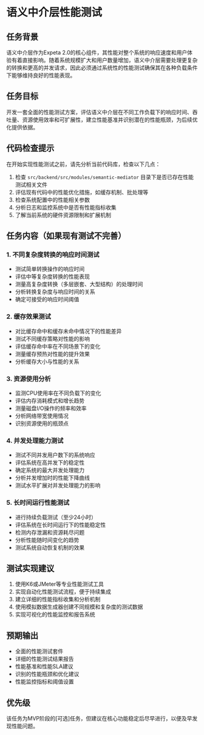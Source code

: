 # 语义中介层性能测试

## 任务背景
语义中介层作为Expeta 2.0的核心组件，其性能对整个系统的响应速度和用户体验有着直接影响。随着系统规模扩大和用户数量增加，语义中介层需要处理更复杂的转换和更高的并发请求，因此必须通过系统性的性能测试确保其在各种负载条件下能够维持良好的性能表现。

## 任务目标
开发一套全面的性能测试方案，评估语义中介层在不同工作负载下的响应时间、吞吐量、资源使用效率和可扩展性，建立性能基准并识别潜在的性能瓶颈，为后续优化提供依据。

## 代码检查提示
在开始实现性能测试之前，请先分析当前代码库，检查以下几点：

1. 检查 `src/backend/src/modules/semantic-mediator` 目录下是否已存在性能测试相关文件
2. 评估现有代码中的性能优化措施，如缓存机制、批处理等
3. 检查系统配置中的性能相关参数
4. 分析日志和监控系统中是否有性能指标收集
5. 了解当前系统的硬件资源限制和扩展机制

## 任务内容（如果现有测试不完善）

### 1. 不同复杂度转换的响应时间测试
- 测试简单转换操作的响应时间
- 评估中等复杂度转换的性能表现
- 测量高复杂度转换（多层嵌套、大型结构）的处理时间
- 分析转换复杂度与响应时间的关系
- 确定可接受的响应时间阈值

### 2. 缓存效果测试
- 对比缓存命中和缓存未命中情况下的性能差异
- 测试不同缓存策略对性能的影响
- 评估缓存命中率在不同场景下的变化
- 测量缓存预热对性能的提升效果
- 分析缓存大小与性能的关系

### 3. 资源使用分析
- 监测CPU使用率在不同负载下的变化
- 评估内存消耗模式和增长趋势
- 测量磁盘I/O操作的频率和效率
- 分析网络带宽使用情况
- 识别资源使用的瓶颈点

### 4. 并发处理能力测试
- 测试不同并发用户数下的系统响应
- 评估系统在高并发下的稳定性
- 确定系统的最大并发处理能力
- 分析并发增加时的性能下降曲线
- 测试水平扩展对并发处理能力的影响

### 5. 长时间运行性能测试
- 进行持续负载测试（至少24小时）
- 评估系统在长时间运行下的性能稳定性
- 检测内存泄漏和资源耗尽问题
- 分析性能随时间变化的趋势
- 测试系统自动恢复机制的效果

## 测试实现建议
1. 使用K6或JMeter等专业性能测试工具
2. 实现自动化性能测试流程，便于持续集成
3. 建立详细的性能指标收集和分析机制
4. 使用模拟数据生成器创建不同规模和复杂度的测试数据
5. 实现可视化的性能监控和报告系统

## 预期输出
- 全面的性能测试套件
- 详细的性能测试结果报告
- 性能基准和性能SLA建议
- 识别的性能瓶颈和优化建议
- 性能监控指标和阈值设置

## 优先级
该任务为MVP阶段的[可选]任务，但建议在核心功能稳定后尽早进行，以便及早发现性能问题。 